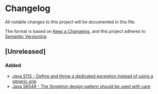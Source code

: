 # Changelog

All notable changes to this project will be documented in this file.

The format is based on [Keep a Changelog](https://keepachangelog.com/en/1.1.0/),
and this project adheres to [Semantic Versioning](https://semver.org/spec/v2.0.0.html).

## [Unreleased]

### Added

- [Java S112 - Define and throw a dedicated exception instead of using a generic one](java-S112.md)
- [Java S6548 - The Singleton design pattern should be used with care](java-S6548.md)